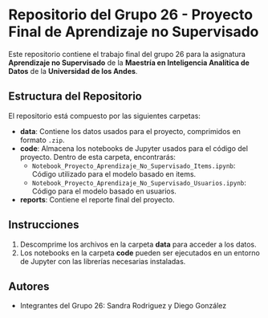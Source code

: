 # Repositorio del Grupo 26 - Proyecto Final de Aprendizaje no Supervisado

Este repositorio contiene el trabajo final del grupo 26 para la asignatura **Aprendizaje no Supervisado** de la **Maestría en Inteligencia Analítica de Datos** de la **Universidad de los Andes**.

## Estructura del Repositorio

El repositorio está compuesto por las siguientes carpetas:

- **data**: Contiene los datos usados para el proyecto, comprimidos en formato `.zip`.
- **code**: Almacena los notebooks de Jupyter usados para el código del proyecto. Dentro de esta carpeta, encontrarás:
  - `Notebook_Proyecto_Aprendizaje_No_Supervisado_Items.ipynb`: Código utilizado para el modelo basado en items.
  - `Notebook_Proyecto_Aprendizaje_No_Supervisado_Usuarios.ipynb`: Código para el modelo basado en usuarios.
- **reports**: Contiene el reporte final del proyecto.

## Instrucciones

1. Descomprime los archivos en la carpeta **data** para acceder a los datos.
2. Los notebooks en la carpeta **code** pueden ser ejecutados en un entorno de Jupyter con las librerías necesarias instaladas.

## Autores

- Integrantes del Grupo 26: Sandra Rodriguez y Diego González
